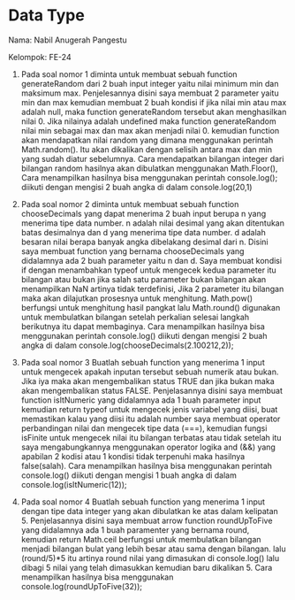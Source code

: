 # Data Type

Nama: Nabil Anugerah Pangestu

Kelompok: FE-24

1. Pada soal nomor 1 diminta untuk membuat sebuah function generateRandom  dari 2 buah input integer yaitu nilai minimum min dan maksimum max. Penjelesannya disini saya membuat 2 parameter yaitu min dan max kemudian membuat 2 buah kondisi if jika nilai min atau max adalah null, maka function generateRandom tersebut akan menghasilkan nilai 0. Jika nilainya adalah undefined maka function generateRandom nilai min sebagai max dan max akan menjadi nilai 0. kemudian function akan mendapatkan nilai random yang dimana menggunakan perintah Math.random(). Itu akan dikalikan dengan selisih antara max dan min yang sudah diatur sebelumnya. Cara mendapatkan bilangan integer dari bilangan random hasilnya akan dibulatkan menggunakan Math.Floor(), Cara menampilkan hasilnya bisa menggunakan perintah console.log(); diikuti dengan mengisi 2 buah angka di dalam console.log(20,1)

2. Pada soal nomor 2 diminta untuk membuat sebuah function chooseDecimals yang dapat menerima 2 buah input berupa n yang menerima tipe data number. n adalah nilai desimal yang akan ditentukan batas desimalnya dan d yang menerima tipe data number. d adalah besaran nilai berapa banyak angka dibelakang desimal dari n. Disini saya membuat function yang bernama chooseDecimals yang didalamnya ada 2 buah parameter yaitu n dan d. Saya membuat kondisi if dengan menambahkan typeof untuk mengecek kedua parameter itu bilangan atau bukan jika salah satu parameter bukan bilangan akan menampilkan NaN artinya tidak terdefinisi, Jika 2 parameter itu bilangan maka akan dilajutkan prosesnya untuk menghitung. Math.pow() berfungsi untuk menghitung hasil pangkat lalu Math.round() digunakan untuk membulatkan bilangan setelah perkalian selesai langkah berikutnya itu dapat membaginya. Cara menampilkan hasilnya bisa menggunakan perintah console.log() diikuti dengan mengisi 2 buah angka di dalam console.log(chooseDecimals(2.100212,2));

3. Pada soal nomor 3 Buatlah sebuah function yang menerima 1 input untuk mengecek apakah inputan tersebut sebuah numerik atau bukan. Jika iya maka akan mengembalikan status TRUE dan jika bukan maka akan mengembalikan status FALSE. Penjelasannya disini saya membuat function isItNumeric yang didalamnya ada 1 buah parameter input kemudian return typeof untuk mengecek jenis variabel yang diisi, buat memastikan kalau yang diisi itu adalah number saya membuat operator perbandingan nilai dan mengecek tipe data (===), kemudian fungsi isFinite untuk mengecek nilai itu bilangan terbatas atau tidak setelah itu saya mengabungkannya menggunakan operator logika and (&&)  yang apabilan 2 kodisi atau 1 kondisi tidak terpenuhi maka hasilnya false(salah). Cara menampilkan hasilnya bisa menggunakan perintah console.log() diikuti dengan mengisi 1 buah angka di dalam console.log(isItNumeric(12));

4. Pada soal nomor 4 Buatlah sebuah function yang menerima 1 input dengan tipe data integer yang akan dibulatkan ke atas dalam kelipatan 5. Penjelasannya disini saya membuat arrow function roundUpToFive yang didalamnya ada 1 buah paramenter yang bernama round, kemudian return Math.ceil berfungsi untuk membulatkan bilangan menjadi bilangan bulat yang lebih besar atau sama dengan bilangan. lalu (round/5)*5 itu artinya round nilai yang dimasukan di console.log() lalu dibagi 5 nilai yang telah dimasukkan kemudian baru dikalikan 5. Cara menampilkan hasilnya bisa menggunakan console.log(roundUpToFive(32));
